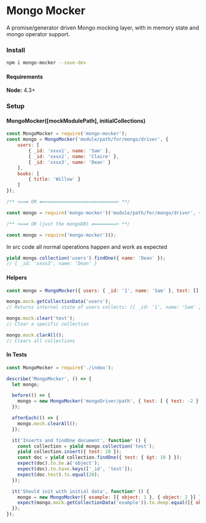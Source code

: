# Mongo Mocker

A promise/generator driven Mongo mocking layer, with in memory state and mongo operator support.

### Install

```bash
npm i mongo-mocker --save-dev
```

#### Requirements

**Node:** 4.3+

### Setup

#### MongoMocker([mockModulePath], initialCollections)

```javascript
const MongoMocker = require('mongo-mocker');
const mongo = MongoMocker('module/path/for/mongo/driver', { 
    users: [
        { _id: 'xxxx1', name: 'Sam' }, 
        { _id: 'xxxx2', name: 'Claire' }, 
        { _id: 'xxxx3', name: 'Dean' }
    ],
    books: [
        { title: 'Willow' }
    ]
});

/** <==≠ OR ≠===========================> **/

const mongo = require('mongo-mocker')('module/path/for/mongo/driver', {});

/** <==≠ OR (just the mongoDB) ≠========> **/

const mongo = require('mongo-mocker')();

```

In src code all normal operations happen and work as expected
```javascript
yield mongo.collection('users').findOne({ name: 'Dean' });
// { _id: 'xxxx3', name: 'Dean' }
```

#### Helpers
```javascript
const mongo = MongoMocker({ users: { _id: '1', name: 'Sam' }, test: [] });

mongo.mock.getCollectionData('users');
// Returns internal state of users collects: [{ _id: '1', name: 'Sam' }]

mongo.mock.clear('test');
// Clear a specific collection

mongo.mock.clarAll();
// Clears all collections
```

#### In Tests

```javascript
const MongoMocker = require('./index');

describe('MongoMocker', () => {
  let mongo;

  before(() => {
    mongo = new MongoMocker('mongoDriver/path', { test: [ { test: -2 } ]});
  });

  afterEach(() => {
    mongo.mock.clearAll();
  });

  it('Inserts and findOne document', function* () {
    const collection = yield mongo.collection('test');
    yield collection.insert({ test: 20 });
    const doc = yield collection.findOne({ test: { $gt: 10 } });
    expect(doc).to.be.a('object');
    expect(doc).to.have.keys(['_id', 'test']);
    expect(doc.test).to.equal(20);
  });

  it('Should init with initial data', function* () {
    mongo = new MongoMocker({ example: [{ object: 1 }, { object: 2 }] });
    expect(mongo.mock.getCollectionData('example')).to.deep.equal([{ object: 1 }, { object: 2 }])
  });
});

```

